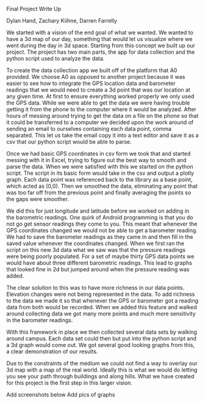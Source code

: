 Final Project Write Up


Dylan Hand, Zachary Kiihne, Darren Farrelly


We started with a vision of the end goal of what we wanted. We wanted to have a 3d map of our day, something that would let us visualize where we went during the day in 3d space. Starting from this concept we built up our project. The project has two main parts, the app for data collection and the python script used to analyze the data.


To create the data collection app we built off of the platform that A0 provided. We choose A0 as opposed to another project because it was easier to see how to integrate the GPS location data and barometer readings that we would need to create a 3d point that was our location at any given time. At first to ensure everything worked properly we only used the GPS data. While we were able to get the data we were having trouble getting it from the phone to the computer where it would be analyzed. After hours of messing around trying to get the data on a file on the phone so that it could be transferred to a computer we decided upon the work around of sending an email to ourselves containing each data point, comma separated. This let us take the email copy it into a text editor and save it as a csv that our python script would be able to parse.


Once we had basic GPS coordinates in csv form we took that and started messing with it in Excel, trying to figure out the best way to smooth and parse the data. When we were satisfied with this we started on the python script. The script in its basic form would take in the csv and output a plotly graph. Each data point was referenced back to the library as a base point, which acted as (0,0). Then we smoothed the data, eliminating any point that was too far off from the previous point and finally averaging the points so the gaps were smoother.

We did this for just longitude and latitude before we worked on adding in the barometric readings. One quirk of Android programming is that you do not go get sensor readings they come to you. This meant that whenever the GPS coordinates changed we would not be able to get a barometer reading. We had to save the barometer readings as they came in and then fill in the saved value whenever the coordinates changed. When we first ran the script on this new 3d data what we saw was that the pressure readings were being poorly populated. For a set of maybe thirty GPS data points we would have about three different barometric readings. This lead to graphs that looked fine in 2d but jumped around when the pressure reading was added.


The clear solution to this was to have more richness in our data points. Elevation changes were not being represented in the data. To add richness to the data we made it so that whenever the GPS or barometer got a reading data from both would be recorded. When we added this feature and walked around collecting data we got many more points and much more sensitivity in the barometer readings.


With this framework in place we then collected several data sets by walking around campus. Each data set could then but put into the python script and a 3d graph would come out. We got several good looking graphs from this, a clear demonstration of our results.


Due to the constraints of the medium we could not find a way to overlay our 3d map with a map of the real world. Ideally this is what we would do letting you see your path through buildings and along hills. What we have created for this project is the first step in this larger vision.


Add screenshots below
Add pics of graphs
